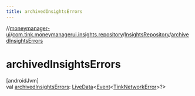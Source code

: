 ```yaml
---
title: archivedInsightsErrors
---
```

//[moneymanager-ui](../../../index.html)/[com.tink.moneymanagerui.insights.repository](../index.html)/[InsightsRepository](index.html)/[archivedInsightsErrors](archived-insights-errors.html)



# archivedInsightsErrors



[androidJvm]\
val [archivedInsightsErrors](archived-insights-errors.html): [LiveData](https://developer.android.com/reference/kotlin/androidx/lifecycle/LiveData.html)&lt;[Event](../../se.tink.commons.livedata/-event/index.html)&lt;[TinkNetworkError](../../se.tink.android.repository/-tink-network-error/index.html)&gt;?&gt;




